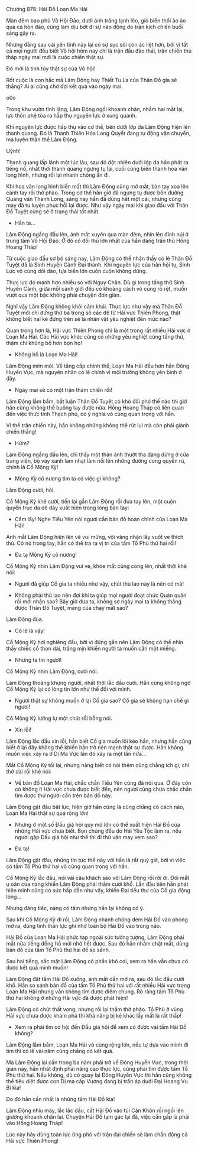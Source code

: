 




Chương 878: Hải Đồ Loạn Ma Hải


Màn đêm bao phủ Võ Hội Đảo, dưới ánh trăng lạnh lẽo, gió biển thổi ào ào qua cả hòn đảo, cũng làm dịu bớt đi sự náo động do trận kịch chiến buổi sáng gây ra.

Nhưng đằng sau cái yên tĩnh này lại có sự sục sôi còn ác liệt hơn, bởi vì tất cả mọi người đều biết Võ hội hôm nay chỉ là trận đấu đào thải, trận chiến thủ tháp ngày mai mới là cuộc chiến thật sự.

Đó mới là tinh túy thật sự của Võ hội!

Rốt cuộc là con hắc mã Lâm Động hay Thiết Tu La của Thân Đồ gia sẽ thắng? Ai ai cũng chờ đợi kết quả vào ngày mai.

o0o

Trong khu vườn tĩnh lặng, Lâm Động ngồi khoanh chân, nhắm hai mắt lại, lực thôn phệ tỏa ra hấp thụ nguyên lực ở xung quanh.

Khi nguyên lực được hấp thụ vào cơ thể, bên dưới lớp da Lâm Động hiện lên thanh quang. Đó là Thanh Thiên Hóa Long Quyết đang tự động vận chuyển, ma luyện thân thể Lâm Động.

Uỳnh!

Thanh quang lấp lánh một lúc lâu, sau đó đột nhiên dưới lớp da hắn phát ra tiếng nổ, nhất thời thanh quang ngưng tụ lại, cuối cùng biến thành hoa văn long hình, nhưng rồi lại nhanh chóng ẩn đi.

Khi hoa văn long hình biến mất thì Lâm Động cũng mở mắt, bàn tay xoa lên cánh tay rồi thở phào. Trong cơ thể hắn giờ đã ngưng tụ được bốn đường Quang văn Thanh Long, sáng nay hắn đã dùng hết một cái, nhưng cũng may đã tu luyện phục hồi lại được. Như vậy ngày mai khi giao đấu với Thân Đồ Tuyệt cũng sẽ ở trạng thái tốt nhất.

- Hắn ta…

Lâm Động ngẩng đầu lên, ánh mắt xuyên qua màn đêm, nhìn lên đỉnh núi ở trung tâm Võ Hội Đảo. Ở đó có đối thủ lớn nhất của hắn đang trấn thủ Hồng Hoang Tháp!

Từ cuộc giao đấu sơ bộ sáng nay, Lâm Động có thể nhận thấy có lẽ Thân Đồ Tuyệt đã là Sinh Huyền Cảnh Đại thành. Khi nguyên lực của hắn hội tụ, Sinh Lực vô cùng dồi dào, tựa biển lớn cuồn cuộn không dừng.

Thực lực đó mạnh hơn nhiều so với Ngụy Chân. Dù gì trong tầng thứ Sinh Huyền Cảnh, giữa mỗi cảnh giới đều có khoảng cách vô cùng rõ rệt, muốn vượt qua một bậc không phải chuyện đơn giản.

Nghĩ vậy Lâm Động không khỏi cảm khái. Thực lực như vậy mà Thân Đồ Tuyệt mới chỉ đứng thứ ba trong số các đệ tử Hải vực Thiên Phong, thật không biết hai kẻ đứng trên sẽ là nhân vật yêu nghiệt đến mức nào?

Quan trọng hơn là, Hải vực Thiên Phong chỉ là một trong rất nhiều Hải vực ở Loạn Ma Hải. Các Hải vực khác cũng có những yêu nghiệt cùng tầng thứ, thậm chí khủng bố hơn bọn họ!

- Không hổ là Loạn Ma Hải!

Lâm Động mím môi. Về tầng cấp chỉnh thể, Loạn Ma Hải đều hơn hẳn Đông Huyền Vực, mà nguyên nhân có lẽ chính vì môi trường không yên bình ở đây.

- Ngày mai sẽ có một trận thảm chiến rồi!

Lâm Động lẩm bẩm, bất luận Thân Đồ Tuyệt có khó đối phó thế nào thì giờ hắn cũng không thể buông tay được nữa. Hồng Hoang Tháp có liên quan đến việc thức tỉnh Thạch phù, có ý nghĩa vô cùng quan trọng với hắn.

Vì thế trận chiến này, hắn không những không thể rút lui mà còn phải giành chiến thắng!

- Hửm?

Lâm Động ngẩng đầu lên, chỉ thấy một thân ảnh thướt tha đang đứng ở cửa trang viên, bộ váy xanh lam nhạt làm nổi lên những đường cong quyến rũ, chính là Cổ Mộng Kỳ!

- Mộng Kỳ cô nương tìm ta có việc gì không?

Lâm Động cười, hỏi.

Cổ Mộng Kỳ khẽ cười, tiến lại gần Lâm Động rồi đưa tay lên, một cuộn quyển trục da dê dày xuất hiện trong lòng bàn tay:

- Cầm lấy! Nghe Tiểu Yên nói ngươi cần bản đồ hoàn chỉnh của Loạn Ma Hải!

Ánh mắt Lâm Động hiện lên vẻ vui mừng, vội vàng nhận lấy vuốt ve thích thú. Có nó trong tay, hắn có thể tra ra vị trí của tấm Tổ Phù thứ hai rồi!

- Đa tạ Mộng Kỳ cô nương!

Cổ Mộng Kỳ nhìn Lâm Động vui vẻ, khóe mắt cũng cong lên, nhất thời khẽ nói:

- Ngươi đã giúp Cổ gia ta nhiều như vậy, chút thù lao này là nên có mà!

- Không phải thù lao nên đợi khi ta giúp mọi người đoạt chức Quán quân rồi mới nhận sao? Bây giờ đưa ta, không sợ ngày mai ta không thắng được Thân Đồ Tuyệt, mang của chạy mất sao?

Lâm Động đùa.

- Có lẽ là vậy!

Cổ Mộng Kỳ hơi nghiêng đầu, bởi vì đứng gần nên Lâm Động có thể nhìn thấy chiếc cổ thon dài, trắng mịn khiến người ta muốn cắn một miếng.

- Nhưng ta tin ngươi!

Cổ Mộng Kỳ nhìn Lâm Động, cười nói.

Lâm Động thoáng khựng người, nhất thời lắc đầu cười. Hắn cũng không ngờ Cổ Mộng Kỳ lại có lòng tin lớn như thế đối với mình.

- Ngươi thật sự không muốn ở lại Cổ gia sao? Cổ gia sẽ không hạn chế gì ngươi!

Cổ Mộng Kỳ lưỡng lự một chút rồi bỗng nói.

- Xin lỗi!

Lâm Động lắc đầu xin lỗi, hắn biết Cổ gia muốn lôi kéo hắn, nhưng hắn cũng biết ở lại đây không thể khiến hắn trở nên mạnh thật sự được. Hắn không muốn việc xảy ra ở Dị Ma Vực lần đó xảy ra một lần nữa…

Mắt Cổ Mộng Kỳ tối lại, nhưng nàng biết có nói thêm cũng chẳng ích gì, chỉ thở dài rồi khẽ nói:

- Về bản đồ Loạn Ma Hải, chắc chắn Tiểu Yên cũng đã nói qua. Ở đây còn có không ít Hải vực chưa được biết đến, nên ngươi cũng chưa chắc chắn tìm được thứ ngươi cần trên bản đồ này.

Lâm Động gật đầu bất lực, hiện giờ hắn cũng là cũng chẳng có cách nào, Loạn Ma Hải thật sự quá rộng lớn!

- Nhưng ở một số Đấu giá hội quy mô lớn có thể xuất hiện Hải Đồ của những Hải vực chưa biết. Bọn chúng đều do Hải Yêu Tộc làm ra, nếu ngươi gặp Đấu giá hội như thế thì đi thử vận may xem sao?

- Đa tạ!

Lâm Động gật đầu, những tin tức thế này với hắn là rất quý giá, bởi vì việc có tấm Tổ Phù thứ hai vô cùng quan trọng với hắn.

Cổ Mộng Kỳ lắc đầu, nói vài câu khách sáo với Lâm Động rồi rời đi. Đôi mắt u oán của nàng khiến Lâm Động phải thầm cười khổ. Lần đầu tiên hắn phát hiện mình cũng có sức hấp dẫn như vậy, khiến Đại tiểu thư của Cổ gia động lòng…

Nhưng đáng tiếc, nàng có tâm nhưng hắn lại không có ý.

Sau khi Cổ Mộng Kỳ đi rồi, Lâm Động nhanh chóng đem Hải Đồ vào phòng mở ra, dùng tinh thần lực ghi nhớ toàn bộ Hải Đồ vào trong não.

Hải Đồ của Loạn Ma Hải phức tạp ngoài sức tưởng tượng, Lâm Động phải mất nửa tiếng đồng hồ mới nhớ hết được. Sau đó hắn nhắm chặt mắt, dùng bản đồ của tấm Tổ Phù thứ hai để so sánh.

Sau hai tiếng, sắc mặt Lâm Động có phần khó coi, xem ra hắn vẫn chưa có được kết quả mình muốn!

Lâm Động đặt tấm Hải Đồ xuống, ánh mắt dần mở ra, sau đó lắc đầu cười khổ. Hắn so sánh bản đồ của tấm Tổ Phù thứ hai với rất nhiều Hải vực trong Loạn Ma Hải nhưng vẫn không tìm được điểm chung. Rõ ràng tấm Tổ Phù thứ hai không ở những Hải vực đã được phát hiện!

Lâm Động có chút thất vọng, nhưng rồi lại thầm thở phào. Tổ Phù ở vùng Hải vực chưa được khám phá thì khả năng bị kẻ khác lấy mất là rất thấp!

- Xem ra phải tìm cơ hội đến Đấu giá hội để xem có được vài tấm Hải Đồ không?

Lâm Động lẩm bẩm, Loạn Ma Hải vô cùng rộng lớn, nếu tự dựa vào mình đi tìm thì có lẽ vài năm cũng chẳng có kết quả.

Mà Lâm Động lại cần trong ba năm phải trở về Đông Huyền Vực, trong thời gian này, hắn nhất định phải nâng cao thực lực, cũng phải tìm được tấm Tổ Phù thứ hai. Nếu không, dù có quay lại Đông Huyền Vực thì hắn cũng không thể tiêu diệt được con Dị ma cấp Vương đang bị trấn áp dưới Đại Hoang Vu Bi kia!

Do đó hắn cần nhất là những tấm Hải Đồ kia!

Lâm Động nhíu mày, lắc lắc đầu, cất Hải Đồ vào túi Càn Khôn rồi ngồi lên giường khoanh chân lại. Chuyện Hải Đồ tạm gác lại đã, việc cần gấp là phải vào Hồng Hoang Tháp!

Lúc này hãy dùng toàn lực ứng phó với trận đại chiến sẽ làm chấn động cả Hải vực Thiên Phong!




